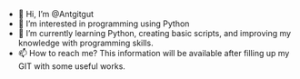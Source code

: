 - 👋 Hi, I’m @Antgitgut
- 👀 I’m interested in programming using Python
- 🌱 I’m currently learning Python, creating basic scripts, and improving my knowledge with programming skills.
- 📫 How to reach me? This information will be available after filling up my GIT with some useful works.

<!---
Antgitgut/Antgitgut is a ✨ special ✨ repository because its `README.md` (this file) appears on your GitHub profile.
You can click the Preview link to take a look at your changes.
--->
